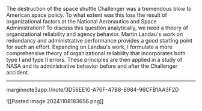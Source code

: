 The destruction of the space shuttle Challenger was a tremendous blow to American space policy. To what extent was this loss the result of organizational factors at the National Aeronautics and Space Administration? To discuss this question analytically, we need a theory of organizational reliability and agency behavior. Martin Landau's work on redundancy and administrative performance provides a good starting point for such an effort. Expanding on Landau's work, I formulate a more comprehensive theory of organizational reliability that incorporates both type I and type II errors. These principles are then applied in a study of NASA and its administrative behavior before and after the Challenger accident.


---

marginnote3app://note/3D56EE10-A76F-47B8-8984-96CFB1AA3F2D

![[Pasted image 20241108183656.png]]